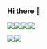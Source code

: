 ### Hi there 👋
<img src="https://img.shields.io/badge/React-61DAFB?style=flat-square&logo=React&logoColor=white"/><img src="https://img.shields.io/badge/python-3670A0?style=flat-square&logo=python&logoColor=ffdd54"/><img src="https://img.shields.io/badge/html5-%23E34F26.svg?style=flat-square&logo=html5&logoColor=white"/><img src="https://img.shields.io/badge/css3-%231572B6.svg?style=flat-square&logo=css3&logoColor=white"/>

<img src="https://img.shields.io/badge/opencv-%23white.svg?style=flat-square&logo=opencv&logoColor=white"/><img src="https://img.shields.io/badge/ros-%230A0FF9.svg?style=flat-square&logo=ros&logoColor=white"/>



<!--
**skymun471/skymun471** is a ✨ _special_ ✨ repository because its `README.md` (this file) appears on your GitHub profile.

Here are some ideas to get you started:

- 🔭 I’m currently working on ...
- 🌱 I’m currently learning ...
- 👯 I’m looking to collaborate on ...
- 🤔 I’m looking for help with ...
- 💬 Ask me about ...
- 📫 How to reach me: ...
- 😄 Pronouns: ...
- ⚡ Fun fact: ...
-->
